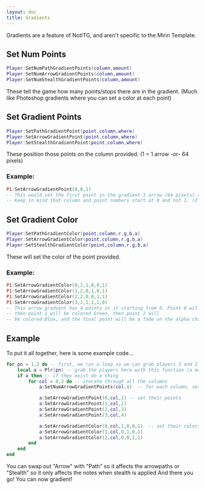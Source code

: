 ```yaml
---
layout: doc
title: Gradients
---
```

Gradients are a feature of NotITG, and aren't specific to the Mirin Template.

## Set Num Points
```lua
Player:SetNumPathGradientPoints(column,amount)
Player:SetNumArrowGradientPoints(column,amount)
Player:SetNumStealthGradientPoints(column,amount)
```
These tell the game how many points/stops there are in the gradient. (Much like Photoshop gradients where you can set a color at each point)

## Set Gradient Points
```lua
Player:SetPathGradientPoint(point,column,where)
Player:SetArrowGradientPoint(point,column,where)
Player:SetStealthGradientPoint(point,column,where)
```
These position those points on the column provided. (1 = 1 arrow -or- 64 pixels)

### Example:
```lua
P1:SetArrowGradientPoint(0,0,1)
-- This would set the first point in the gradient 1 arrow (64 pixels) down from the receptors on column 0, which is the left column, on Player 1
-- Keep in mind that column and point numbers start at 0 and not 1. (I'm looking at you, Lua.)
```

## Set Gradient Color
```lua
Player:SetPathGradientColor(point,column,r,g,b,a)
Player:SetArrowGradientColor(point,column,r,g,b,a)
Player:SetStealthGradientColor(point,column,r,g,b,a)
```
These will set the color of the point provided.
### Example:
```lua
P1:SetArrowGradientColor(0,2,1,0,0,1)
P1:SetArrowGradientColor(1,2,0,1,0,1)
P1:SetArrowGradientColor(2,2,0,0,1,1)
P1:SetArrowGradientColor(3,2,1,1,1,0)
-- This arrow gradient has 4 points in it starting from 0. Point 0 will be colored Red,
-- then point 1 will be colored Green, then point 2 will 
-- be colored Blue, and the final point will be a fade on the alpha channel
```

## Example
To put it all together, here is some example code...
```lua
for pn = 1,2 do -- first, we run a loop so we can grab players 1 and 2
	local a = Plr(pn) -- grab the players here with this function (a means both players in this context)
	if a then -- if they exist do a thing
		for col = 0,3 do -- iterate through all the columns
			a:SetNumArrowGradientPoints(col,4)	-- for each column, set the number of points to 4

			a:SetArrowGradientPoint(0,col,1) -- set their points
			a:SetArrowGradientPoint(1,col,2)
			a:SetArrowGradientPoint(2,col,3)
			a:SetArrowGradientPoint(3,col,4)

			a:SetArrowGradientColor(0,col,1,0,0,1)	-- set their colors and shiet
			a:SetArrowGradientColor(1,col,0,1,0,1)
			a:SetArrowGradientColor(2,col,0,0,1,1)
		end
	end
end
```
You can swap out "Arrow" with "Path" so it affects the arrowpaths or "Stealth" so it only affects the notes when
stealth is applied
And there you go! You can now gradient!
